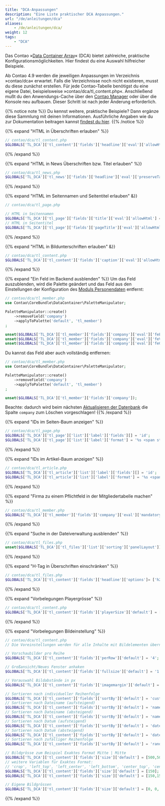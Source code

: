 ```yaml
---
title: "DCA-Anpassungen"
description: "Eine Liste praktischer DCA Anpassungen."
url: "/de/anleitungen/dca"
aliases:
    - /de/anleitungen/dca/
weight: 12
tags: 
    - "DCA"
---
```



Das Contao »[Data Container Array](https://docs.contao.org/dev/reference/dca/)« (DCA) bietet zahlreiche, 
praktische Konfigurationsmöglichkeiten. Hier findest du eine Auswahl hilfreicher Beispiele.

Ab Contao 4.9 werden die jeweiligen Anpassungen im Verzeichnis »contao/dca« erwartet. Falls die Verzeichnisse noch 
nicht existieren, musst du diese zunächst erstellen. Für jede Contao-Tabelle benötigst du eine eigene Datei, 
beispielsweise »contao/dca/tl_content.php«. Anschließend mußt du den Anwendungs-Cache über den 
[Contao Manager](/de/installation/contao-manager/) oder über die Konsole neu aufbauen. Dieser Schritt ist nach 
jeder Änderung erforderlich.

{{% notice note %}}
Du kennst weitere, praktische Beispiele? Dann ergänze diese Sammlung mit deinen Informationen. Ausführliche Angaben wie
du zur Dokumentation beitragen kannst [findest du hier](/de/beitragen/).
{{% /notice %}}


{{% expand "HTML in Überschriften erlauben" %}}
```php
// contao/dca/tl_content.php
$GLOBALS['TL_DCA']['tl_content']['fields']['headline']['eval']['allowHtml'] = true;
```
{{% /expand %}}


{{% expand "HTML in News Überschriften bzw. Titel erlauben" %}}
```php
// contao/dca/tl_news.php
$GLOBALS['TL_DCA']['tl_news']['fields']['headline']['eval']['preserveTags'] = true;
```
{{% /expand %}}


{{% expand "HTML im Seitennamen und Seitentitel erlauben" &}}
```php
// contao/dca/tl_page.php

// HTML in Seitennamen
$GLOBALS['TL_DCA']['tl_page']['fields']['title']['eval']['allowHtml'] = true;
// HTML in Seitentitel
$GLOBALS['TL_DCA']['tl_page']['fields']['pageTitle']['eval']['allowHtml'] = true;
```
{{% /expand %}}


{{% expand "HTML in Bildunterschriften erlauben" &}}
```php
// contao/dca/tl_content.php
$GLOBALS['TL_DCA']['tl_content']['fields']['caption']['eval']['allowHtml'] = true;
```
{{% /expand %}}


{{% expand "Ein Feld im Backend ausblenden" %}}
Um das Feld auszublenden, wird die Palette geändert und das Feld aus den Einstellungen der Konfiguration des 
[Moduls Personendaten](/de/layout/modulverwaltung/benutzermodule/#personendaten) entfernt:

```php
// contao/dca/tl_member.php
use Contao\CoreBundle\DataContainer\PaletteManipulator;

PaletteManipulator::create()
    ->removeField('company')
    ->applyToPalette('default', 'tl_member')
;

unset($GLOBALS['TL_DCA']['tl_member']['fields']['company']['eval']['feEditable']);
unset($GLOBALS['TL_DCA']['tl_member']['fields']['company']['eval']['feViewable']);
unset($GLOBALS['TL_DCA']['tl_member']['fields']['company']['eval']['feGroup']);
```

Du kannst das Feld aber auch vollständig entfernen:   
```php
// contao/dca/tl_member.php
use Contao\CoreBundle\DataContainer\PaletteManipulator;

PaletteManipulator::create()
    ->removeField('company')
    ->applyToPalette('default', 'tl_member')
;

unset($GLOBALS['TL_DCA']['tl_member']['fields']['company']);
```

Beachte: dadurch wird beim nächsten 
[Aktualisieren der Datenbank](/de/installation/contao-installtool/#tabellen-aktualisieren) die Spalte `company` 
zum Löschen vorgeschlagen!
{{% /expand %}}


{{% expand "IDs im Seiten-Baum anzeigen" %}}
```php
// contao/dca/tl_page.php
$GLOBALS['TL_DCA']['tl_page']['list']['label']['fields'][] = 'id';
$GLOBALS['TL_DCA']['tl_page']['list']['label']['format'] = '%s <span style="font-weight:normal; padding-left: 3px;">(IDp: %s)</span>';
```
{{% /expand %}}


{{% expand "IDs im Artikel-Baum anzeigen" %}}
```php
// contao/dca/tl_article.php
$GLOBALS['TL_DCA']['tl_article']['list']['label']['fields'][] = 'id'; 
$GLOBALS['TL_DCA']['tl_article']['list']['label']['format'] = '%s <span style="font-weight:normal; padding-left: 3px;">(%s, IDa: %s)</span>';
```
{{% /expand %}}


{{% expand "Firma zu einem Pflichtfeld in der Mitgliedertabelle machen" %}}
```php
// contao/dca/tl_member.php
$GLOBALS['TL_DCA']['tl_member']['fields']['company']['eval']['mandatory'] = true;
```
{{% /expand %}}


{{% expand "Suche in der Dateiverwaltung ausblenden" %}}
```php
// contao/dca/tl_files.php
unset($GLOBALS['TL_DCA']['tl_files']['list']['sorting']['panelLayout']);
```
{{% /expand %}}


{{% expand "H-Tag in Überschriften einschränken" %}}
```php
// contao/dca/tl_files.php
$GLOBALS['TL_DCA']['tl_content']['fields']['headline']['options']= ['h2','h3']; # Beispiel auf h2 und h3 einschränken
```
{{% /expand %}}


{{% expand "Vorbelegungen Playergrösse" %}}
```php
// contao/dca/tl_content.php
$GLOBALS['TL_DCA']['tl_content']['fields']['playerSize']['default'] = [960,540];
```
{{% /expand %}}


{{% expand "Vorbelegungen Bildeinstellung" %}}
```php
// contao/dca/tl_content.php
// Die Voreinstellungen werden für alle Inhalte mit Bildelementen übernommen. Bild, Galerie

// Vorschaubilder pro Reihe
$GLOBALS['TL_DCA']['tl_content']['fields']['perRow']['default'] = '4';

// Großansicht/Neues Fenster anhaken
$GLOBALS['TL_DCA']['tl_content']['fields']['fullsize']['default'] = '1';

// Vorauswahl Bildabstände in px
$GLOBALS['TL_DCA']['tl_content']['fields']['imagemargin']['default'] = serialize(['unit' => 'px']);

// Sortieren nach individueller Reihenfolge
$GLOBALS['TL_DCA']['tl_content']['fields']['sortBy']['default'] = 'custom'; 
// Sortieren nach Dateiname (aufsteigend)
$GLOBALS['TL_DCA']['tl_content']['fields']['sortBy']['default'] = 'name_asc'; 
// Sortieren nach Dateiname (absteigend)
$GLOBALS['TL_DCA']['tl_content']['fields']['sortBy']['default'] = 'name_desc'; 
// Sortieren nach Datum (aufsteigend)
$GLOBALS['TL_DCA']['tl_content']['fields']['sortBy']['default'] = 'date_asc'; 
// Sortieren nach Datum (absteigend)
$GLOBALS['TL_DCA']['tl_content']['fields']['sortBy']['default'] = 'date_desc'; 
// Sortieren nach zufälliger Reihenfolge
$GLOBALS['TL_DCA']['tl_content']['fields']['sortBy']['default'] = 'random'; 

// Bildgrösse zum Beispiel Exaktes Format Mitte | Mitte
$GLOBALS['TL_DCA']['tl_content']['fields']['size']['default'] = [500,500,'center_center'];
// weitere Variablen für Exaktes Format:
// 'crop', 'left_top', 'left_center', 'left_bottom', 'center_top', 'center_bottom', 'right_top', 'right_center', 'right_bottom'
$GLOBALS['TL_DCA']['tl_content']['fields']['size']['default'] = [150]; # Bildbreite von 150px
$GLOBALS['TL_DCA']['tl_content']['fields']['size']['default'] = [150,150]; # Bildbreite und Bildhöhe von 150px

// Eigene Bildgrössen
$GLOBALS['TL_DCA']['tl_content']['fields']['size']['default'] = [0, 0, 2]; # die '2' ist die ID der Bildgrösse
```
{{% /expand %}}

